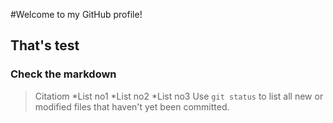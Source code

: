 #Welcome to my GitHub profile!
## That's test
### Check the markdown
> Citatiom
*List no1
*List no2
*List no3
Use `git status` to list all new or modified files that haven't yet been committed.
